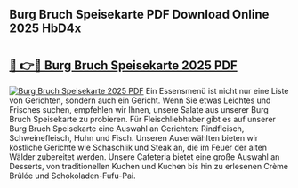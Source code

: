 ## Burg Bruch Speisekarte PDF Download Online 2025 HbD4x

# <h2><a href="http://gcctw1.nevu.top/?p=Burg+Bruch+Speisekarte">🔗 👉🔴 Burg Bruch Speisekarte 2025 PDF</a></h2>

[![Burg Bruch Speisekarte 2025 PDF](https://i.imgur.com/dBaPXMq.png)](http://gcctw1.nevu.top/?p=Burg+Bruch+Speisekarte)
Ein Essensmenü ist nicht nur eine Liste von Gerichten, sondern auch ein Gericht. Wenn Sie etwas Leichtes und Frisches suchen, empfehlen wir Ihnen, unsere Salate aus unserer Burg Bruch Speisekarte zu probieren. Für Fleischliebhaber gibt es auf unserer Burg Bruch Speisekarte eine Auswahl an Gerichten: Rindfleisch, Schweinefleisch, Huhn und Fisch. Unseren Auserwählten bieten wir köstliche Gerichte wie Schaschlik und Steak an, die im Feuer der alten Wälder zubereitet werden. Unsere Cafeteria bietet eine große Auswahl an Desserts, von traditionellen Kuchen und Kuchen bis hin zu erlesenen Crème Brûlée und Schokoladen-Fufu-Pai.
